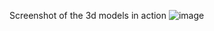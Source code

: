 Screenshot of the 3d models in action
![image](https://github.com/user-attachments/assets/df7b5aec-221c-4fa1-a6a4-ca11af2039ca)
